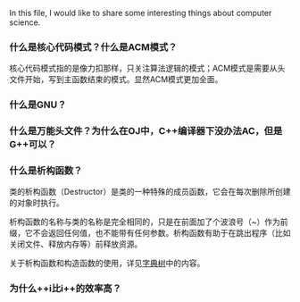 
In this file, I would like to share some interesting things about computer science.

### 什么是核心代码模式？什么是ACM模式？

核心代码模式指的是像力扣那样，只关注算法逻辑的模式；ACM模式是需要从头文件开始，写到主函数结束的模式。显然ACM模式更加全面。

### 什么是GNU？

### 什么是万能头文件？为什么在OJ中，C++编译器下没办法AC，但是G++可以？



### 什么是析构函数？

类的析构函数（Destructor）是类的一种特殊的成员函数，它会在每次删除所创建的对象时执行。

析构函数的名称与类的名称是完全相同的，只是在前面加了个波浪号（~）作为前缀，它不会返回任何值，也不能带有任何参数。析构函数有助于在跳出程序（比如关闭文件、释放内存等）前释放资源。

关于析构函数和构造函数的使用，详见[字典树]()中的内容。

### 为什么++i比i++的效率高？


